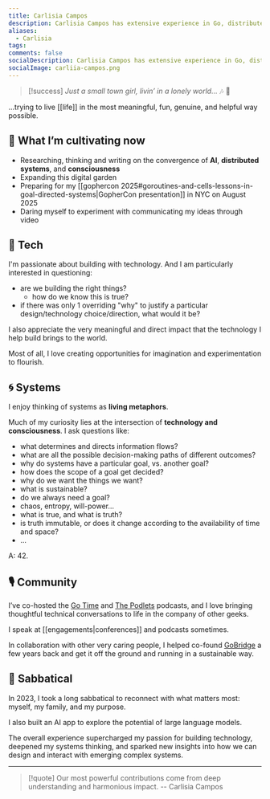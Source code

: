```yaml
---
title: Carlisia Campos
description: Carlisia Campos has extensive experience in Go, distributed systems, Cloud Native technologies and, recently, AI-aligned systems such as Model Context Protocol (MCP) servers. She is passionate about bridging the gap between complex technical concepts and intuitive mental models. Her work and research explore how ideas from biological and goal-directed systems can inform software design.
aliases:
  - Carlisia
tags:
comments: false
socialDescription: Carlisia Campos has extensive experience in Go, distributed systems, Cloud Native technologies and, recently, AI-aligned systems such as Model Context Protocol (MCP) servers. She is passionate about bridging the gap between complex technical concepts and intuitive mental models. Her work and research explore how ideas from biological and goal-directed systems can inform software design.
socialImage: carliia-campos.png
---
```


> [!success] _Just a small town girl, livin’ in a lonely world…_ 🎶 🎼

...trying to live [[life]] in the most meaningful, fun, genuine, and helpful way possible.

## 🌿 What I’m cultivating now

- Researching, thinking and writing on the convergence of **AI**, **distributed systems**, and **consciousness**
- Expanding this digital garden
- Preparing for my [[gophercon 2025#goroutines-and-cells-lessons-in-goal-directed-systems|GopherCon presentation]] in NYC on August 2025
- Daring myself to experiment with communicating my ideas through video

## 🧠 Tech

I'm passionate about building with technology. And I am particularly interested in questioning:

- are we building the right things?
  - how do we know this is true?
- if there was only 1 overriding "why" to justify a particular design/technology choice/direction, what would it be?

I also appreciate the very meaningful and direct impact that the technology I help build brings to the world.

Most of all, I love creating opportunities for imagination and experimentation to flourish.

## 🌀 Systems

I enjoy thinking of systems as **living metaphors**.

Much of my curiosity lies at the intersection of **technology and consciousness**. I ask questions like:

- what determines and directs information flows?
- what are all the possible decision-making paths of different outcomes?
- why do systems have a particular goal, vs. another goal?
- how does the scope of a goal get decided?
- why do we want the things we want?
- what is sustainable?
- do we always need a goal?
- chaos, entropy, will-power...
- what is true, and what is truth?
- is truth immutable, or does it change according to the availability of time and space?
- ...

A: 42.

## 🎙 Community

I’ve co-hosted the [Go Time](https://changelog.com/person/carlisia) and [The Podlets](https://www.thepodlets.io/) podcasts, and I love bringing thoughtful technical conversations to life in the company of other geeks.

I speak at [[engagements|conferences]] and podcasts sometimes.

In collaboration with other very caring people, I helped co-found [GoBridge](https://gobridge.org/) a few years back and get it off the ground and running in a sustainable way.

## 🧭 Sabbatical

In 2023, I took a long sabbatical to reconnect with what matters most: myself, my family, and my purpose.

I also built an AI app to explore the potential of large language models.

The overall experience supercharged my passion for building technology, deepened my systems thinking, and sparked new insights into how we can design and interact with emerging complex systems.

---

> [!quote]
> Our most powerful contributions come from deep understanding and harmonious impact. -- Carlisia Campos
